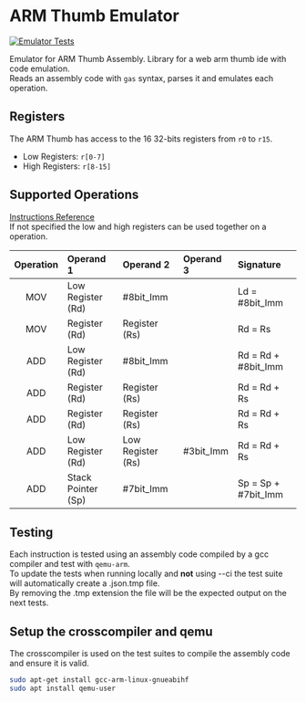 # ARM Thumb Emulator 
[![Emulator Tests](https://github.com/FreddyJS/wthumb/actions/workflows/tests.yml/badge.svg)](https://github.com/FreddyJS/wthumb/actions/workflows/tests.yml)  

Emulator for ARM Thumb Assembly. Library for a web arm thumb ide with code emulation.  
Reads an assembly code with `gas` syntax, parses it and emulates each operation.  

## Registers
The ARM Thumb has access to the 16 32-bits registers from `r0` to `r15`.  
* Low Registers: `r[0-7]`  
* High Registers: `r[8-15]`  

## Supported Operations
[Instructions Reference](https://developer.arm.com/documentation/ddi0210/c/Introduction/Instruction-set-summary/Thumb-instruction-summary?lang=en)  
If not specified the low and high registers can be used together on a operation.  

Operation | Operand 1 | Operand 2 | Operand 3| Signature 
|  :---:  |   :---    |   :---    |   :---    |  :---   |
MOV | Low Register (Rd) | #8bit_Imm |         | Ld = #8bit_Imm
MOV | Register (Rd) | Register (Rs) |         | Rd = Rs |
ADD | Low Register (Rd) | #8bit_Imm |         | Rd = Rd + #8bit_Imm
ADD | Register (Rd) | Register (Rs) |         | Rd = Rd + Rs
ADD | Register (Rd) | Register (Rs) |         | Rd = Rd + Rs
ADD | Low Register (Rd) | Low Register (Rs) | #3bit_Imm | Rd = Rd + Rs
ADD | Stack Pointer (Sp) | #7bit_Imm |  | Sp = Sp + #7bit_Imm

## Testing
Each instruction is tested using an assembly code compiled by a gcc compiler and test with `qemu-arm`.  
To update the tests when running locally and **not** using --ci the test suite will automatically create a .json.tmp file.  
By removing the .tmp extension the file will be the expected output on the next tests.

## Setup the crosscompiler and qemu
The crosscompiler is used on the test suites to compile the assembly code and ensure it is valid.  
```sh
sudo apt-get install gcc-arm-linux-gnueabihf
sudo apt install qemu-user
```